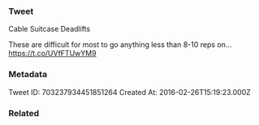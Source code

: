 ### Tweet
Cable Suitcase Deadlifts 

These are difficult for most to go anything less than 8-10 reps on… https://t.co/UVfFTUwYM9

### Metadata
Tweet ID: 703237934451851264
Created At: 2016-02-26T15:19:23.000Z

### Related

